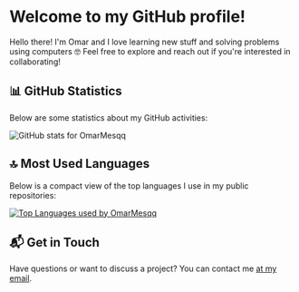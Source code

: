 # Welcome to my GitHub profile! 

Hello there! I'm Omar and I love learning new stuff and solving problems using computers 🤓 
Feel free to explore and reach out if you're interested in collaborating!

## 📊 GitHub Statistics

Below are some statistics about my GitHub activities:

![GitHub stats for OmarMesqq](https://github-readme-stats.vercel.app/api?username=OmarMesqq&count_private=true&theme=transparent "OmarMesqq's GitHub Stats")

## 🔝 Most Used Languages

Below is a compact view of the top languages I use in my public repositories:

[![Top Languages used by OmarMesqq](https://github-readme-stats.vercel.app/api/top-langs/?username=OmarMesqq&layout=compact&theme=transparent&hide=jupyter%20notebook,tex,shell "Top Languages")](https://github.com/anuraghazra/github-readme-stats)

## 📬 Get in Touch

Have questions or want to discuss a project? You can contact me [at my email](mailto:omarmsqt@gmail.com).

